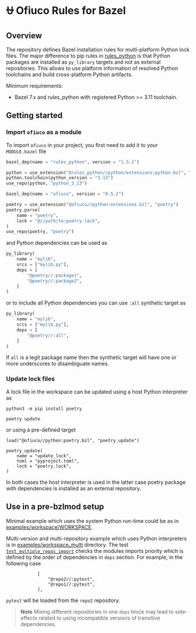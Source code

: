 # ⛎ Ofiuco Rules for Bazel

## Overview

The repository defines Bazel installation rules for multi-platform Python lock files.
The major difference to pip rules in [rules_python](https://github.com/bazelbuild/rules_python) is that Python packages are installed as `py_library` targets and not as external repositories.
This allows to use platform information of resolved Python toolchains and build cross-platform Python artifacts.

Minimum requirements:

* Bazel 7.x and rules_python with registered Python >= 3.11 toolchain.

## Getting started

### Import `ofiuco` as a module

To import `ofiuco` in your project, you first need to add it to your `MODULE.bazel` file

```python
bazel_dep(name = "rules_python", version = "1.5.1")

python = use_extension("@rules_python//python/extensions:python.bzl", "python")
python.toolchain(python_version = "3.13")
use_repo(python, "python_3_13")

bazel_dep(name = "ofiuco", version = "0.5.2")

poetry = use_extension("@ofiuco//python:extensions.bzl", "poetry")
poetry.parse(
    name = "poetry",
    lock = "@//path/to:poetry.lock",
)
use_repo(poetry, "poetry")
```

and Python dependencies can be used as

```python
py_library(
    name = "mylib",
    srcs = ["mylib.py"],
    deps = [
        "@poetry//:package1",
        "@poetry//:package2",
    ]
)
```
or to include all Python dependencies you can use `:all` synthetic target as
```python
py_library(
    name = "mylib",
    srcs = ["mylib.py"],
    deps = [
        "@poetry//:all",
    ]
)
```

If `all` is a legit package name then the synthetic target will have one or more underscores to disambiguate names.


### Update lock files

A lock file in the workspace can be updated using a host Python interpreter as
```
python3 -m pip install poetry

poetry update
```

or using a pre-defined target
```
load("@ofiuco//python:poetry.bzl", "poetry_update")

poetry_update(
    name = "update_lock",
    toml = "pyproject.toml",
    lock = "poetry.lock",
)
```

In both cases the host interpreter is used in the latter case poetry package with dependencies is installed as an external repository.


## Use in a pre-bzlmod setup

Minimal example which uses the system Python run-time could be as in [examples/workspace/WORKSPACE](./examples/workspace/WORKSPACE).

Multi-version and multi-repository example which uses Python interpreters is in [examples/workspace_multi](./examples/workspace_multi/WORKSPACE) directory.
The test [`test_multiple_repos_import`](./examples/workspace_multi/test.py) checks the modules imports priority which is defined by the order of dependencies in `deps` section.
For example, in the following case
```
            [
                "@repo2//:pytest",
                "@repo1//:pytest",
            ],
```
`pytest` will be loaded from the `repo2` repository.

> **Note**
> Mixing different repositories in one `deps` block may lead to side-effects related to using incompatible versions of transitive dependencies.
